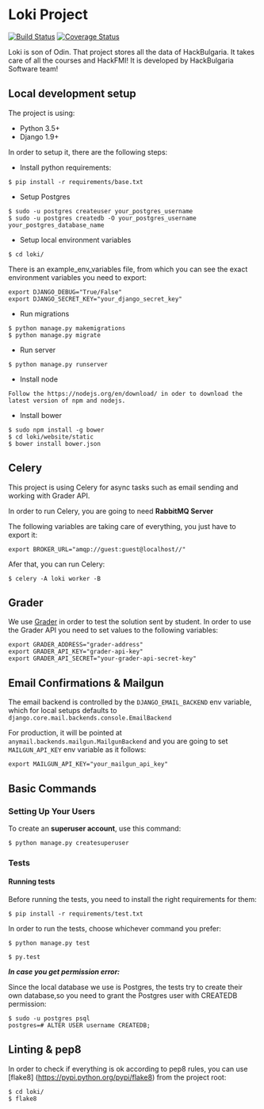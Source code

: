 # Loki Project

  [![Build Status](https://travis-ci.org/HackSoftware/Loki.svg?branch=master)](https://travis-ci.org/HackSoftware/Loki)
  [![Coverage Status](https://coveralls.io/repos/github/HackSoftware/Loki/badge.svg?branch=master)](https://coveralls.io/github/HackSoftware/Loki?branch=master)


Loki is son of Odin. That project stores all the data of HackBulgaria.
It takes care of all the courses and HackFMI! It is developed by HackBulgaria Software team!

Local development setup
-----------------------

The project is using:

-   Python 3.5+
-   Django 1.9+

In order to setup it, there are the following steps:

-   Install python requirements:

<!-- -->

    $ pip install -r requirements/base.txt

-   Setup Postgres

<!-- -->

    $ sudo -u postgres createuser your_postgres_username
    $ sudo -u postgres createdb -O your_postgres_username your_postgres_database_name

-   Setup local environment variables

<!-- -->

    $ cd loki/

There is an example_env_variables file, from which you can see the exact environment variables you need to export:

    export DJANGO_DEBUG="True/False"
    export DJANGO_SECRET_KEY="your_django_secret_key"


-   Run migrations

<!-- -->

    $ python manage.py makemigrations
    $ python manage.py migrate

-   Run server

<!-- -->

    $ python manage.py runserver

-   Install node

<!-- -->

    Follow the https://nodejs.org/en/download/ in oder to download the latest version of npm and nodejs.

-   Install bower

<!-- -->

    $ sudo npm install -g bower
    $ cd loki/website/static
    $ bower install bower.json


Celery
------

This project is using Celery for async tasks such as email sending and working with Grader API.

In order to run Celery, you are going to need **RabbitMQ Server**

The following variables are taking care of everything, you just have to export it:

    export BROKER_URL="amqp://guest:guest@localhost//"

Afer that, you can run Celery:

    $ celery -A loki worker -B

Grader
------

We use [Grader](https://github.com/HackBulgaria/HackTester) in order to test the solution sent by student. In order to use the Grader API you need to set values
to the following variables:

    export GRADER_ADDRESS="grader-address"
    export GRADER_API_KEY="grader-api-key"
    export GRADER_API_SECRET="your-grader-api-secret-key"


Email Confirmations & Mailgun
-----------------------------

The email backend is controlled by the
`DJANGO_EMAIL_BACKEND` env variable, which for local setups
defaults to `django.core.mail.backends.console.EmailBackend`

For production, it will be pointed at
`anymail.backends.mailgun.MailgunBackend` and you are going
to set `MAILGUN_API_KEY` env variable as it follows:
    
    export MAILGUN_API_KEY="your_mailgun_api_key"


Basic Commands
--------------

### Setting Up Your Users

To create an **superuser account**, use this command:

    $ python manage.py createsuperuser

### Tests

#### Running tests

Before running the tests, you need to install the right requirements for them:
    
    $ pip install -r requirements/test.txt
  
In order to run the tests, choose whichever command you prefer:

    $ python manage.py test

    $ py.test



***In case you get permission error:***

Since the local database we use is Postgres, the tests try to create
their own database,so you need to grant the Postgres user with CREATEDB
permission:

    $ sudo -u postgres psql
    postgres=# ALTER USER username CREATEDB;


Linting & pep8
--------------

In order to check if everything is ok according to pep8 rules, you can use
[flake8] (https://pypi.python.org/pypi/flake8) from the project root:
	
    $ cd loki/	
	$ flake8

